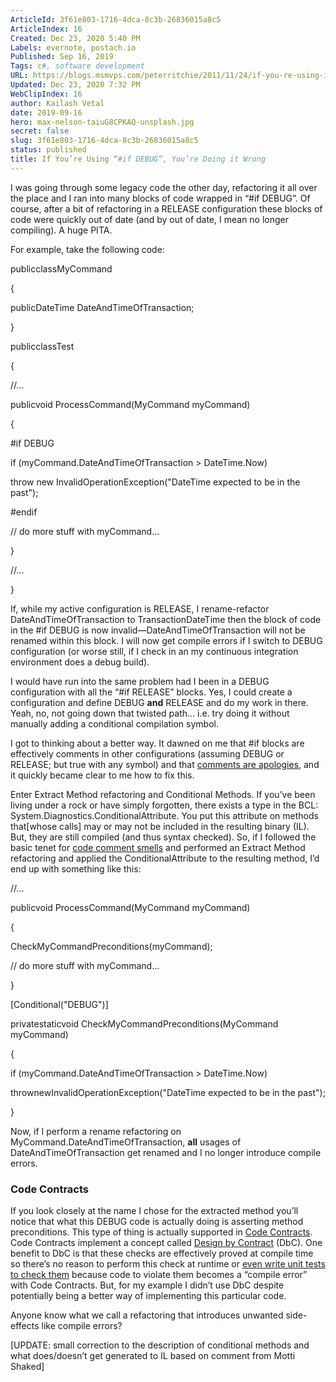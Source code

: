 ```yaml
---
ArticleId: 3f61e803-1716-4dca-8c3b-26836015a8c5
ArticleIndex: 16
Created: Dec 23, 2020 5:40 PM
Labels: evernote, postach.io
Published: Sep 16, 2019
Tags: c#, software development
URL: https://blogs.msmvps.com/peterritchie/2011/11/24/if-you-re-using-if-debug-you-re-doing-it-wrong/
Updated: Dec 23, 2020 7:32 PM
WebClipIndex: 16
author: Kailash Vetal
date: 2019-09-16
hero: max-nelson-taiuG8CPKAQ-unsplash.jpg
secret: false
slug: 3f61e803-1716-4dca-8c3b-26836015a8c5
status: published
title: If You’re Using “#if DEBUG”, You’re Doing it Wrong
---
```

I was going through some legacy code the other day, refactoring it all over the place and I ran into many blocks of code wrapped in “#if DEBUG”. Of course, after a bit of refactoring in a RELEASE configuration these blocks of code were quickly out of date (and by out of date, I mean no longer compiling). A huge PITA.

For example, take the following code:

publicclassMyCommand

{

publicDateTime DateAndTimeOfTransaction;

}

publicclassTest

{

//...

publicvoid ProcessCommand(MyCommand myCommand)

{

#if DEBUG

if (myCommand.DateAndTimeOfTransaction > DateTime.Now)

throw new InvalidOperationException("DateTime expected to be in the past");

#endif

// do more stuff with myCommand...

}

//...

}

If, while my active configuration is RELEASE, I rename-refactor DateAndTimeOfTransaction to TransactionDateTime then the block of code in the #if DEBUG is now invalid—DateAndTimeOfTransaction will not be renamed within this block. I will now get compile errors if I switch to DEBUG configuration (or worse still, if I check in an my continuous integration environment does a debug build).

I would have run into the same problem had I been in a DEBUG configuration with all the “#if RELEASE” blocks. Yes, I could create a configuration and define DEBUG **and** RELEASE and do my work in there. Yeah, no, not going down that twisted path… i.e. try doing it without manually adding a conditional compilation symbol.

I got to thinking about a better way. It dawned on me that #if blocks are effectively comments in other configurations (assuming DEBUG or RELEASE; but true with any symbol) and that [comments are apologies](http://bit.ly/vDJekK), and it quickly became clear to me how to fix this.

Enter Extract Method refactoring and Conditional Methods. If you’ve been living under a rock or have simply forgotten, there exists a type in the BCL: System.Diagnostics.ConditionalAttribute. You put this attribute on methods that[whose calls] may or may not be included in the resulting binary (IL). But, they are still compiled (and thus syntax checked). So, if I followed the basic tenet for [code comment smells](http://bit.ly/47Ld1d) and performed an Extract Method refactoring and applied the ConditionalAttribute to the resulting method, I’d end up with something like this:

//...

publicvoid ProcessCommand(MyCommand myCommand)

{

CheckMyCommandPreconditions(myCommand);

// do more stuff with myCommand...

}

[Conditional("DEBUG")]

privatestaticvoid CheckMyCommandPreconditions(MyCommand myCommand)

{

if (myCommand.DateAndTimeOfTransaction > DateTime.Now)

thrownewInvalidOperationException("DateTime expected to be in the past");

}

Now, if I perform a rename refactoring on MyCommand.DateAndTimeOfTransaction, **all** usages of DateAndTimeOfTransaction get renamed and I no longer introduce compile errors.

### Code Contracts

If you look closely at the name I chose for the extracted method you’ll notice that what this DEBUG code is actually doing is asserting method preconditions. This type of thing is actually supported in [Code Contracts](http://bit.ly/s23uAU). Code Contracts implement a concept called [Design by Contract](http://bit.ly/szEmTc) (DbC). One benefit to DbC is that these checks are effectively proved at compile time so there’s no reason to perform this check at runtime or [even write unit tests to check them](http://bit.ly/tYnSGC) because code to violate them becomes a “compile error” with Code Contracts. But, for my example I didn’t use DbC despite potentially being a better way of implementing this particular code.

Anyone know what we call a refactoring that introduces unwanted side-effects like compile errors?

[UPDATE: small correction to the description of conditional methods and what does/doesn’t get generated to IL based on comment from Motti Shaked]
